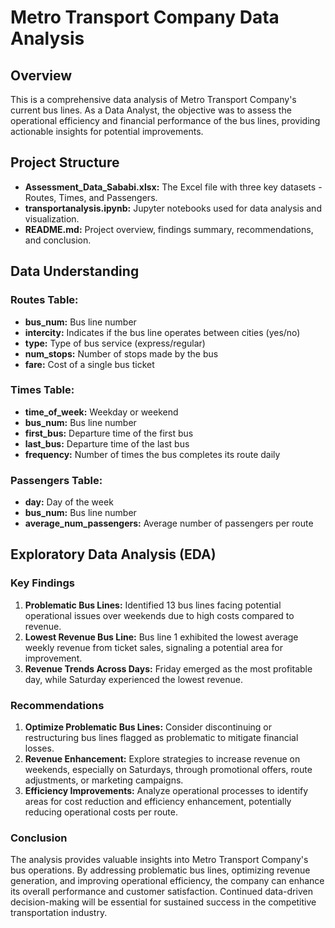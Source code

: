 # Metro Transport Company Data Analysis
## Overview
This is a comprehensive data analysis of Metro Transport Company's current bus lines. As a Data Analyst, the objective was to assess the operational efficiency and financial performance of the bus lines, providing actionable insights for potential improvements.

## Project Structure
* **Assessment_Data_Sababi.xlsx:** The Excel file with three key datasets - Routes, Times, and Passengers.
* **transportanalysis.ipynb:** Jupyter notebooks used for data analysis and visualization.
* **README.md:** Project overview, findings summary, recommendations, and conclusion.

## Data Understanding
### Routes Table:
* **bus_num:** Bus line number
* **intercity:** Indicates if the bus line operates between cities (yes/no)
* **type:** Type of bus service (express/regular)
* **num_stops:** Number of stops made by the bus
* **fare:** Cost of a single bus ticket

### Times Table:
* **time_of_week:** Weekday or weekend
* **bus_num:** Bus line number
* **first_bus:** Departure time of the first bus
* **last_bus:** Departure time of the last bus
* **frequency:** Number of times the bus completes its route daily

### Passengers Table:
* **day:** Day of the week
* **bus_num:** Bus line number
* **average_num_passengers:** Average number of passengers per route

## Exploratory Data Analysis (EDA)
### Key Findings
1. **Problematic Bus Lines:** Identified 13 bus lines facing potential operational issues over weekends due to high costs compared to revenue.
2. **Lowest Revenue Bus Line:** Bus line 1 exhibited the lowest average weekly revenue from ticket sales, signaling a potential area for improvement.
3. **Revenue Trends Across Days:** Friday emerged as the most profitable day, while Saturday experienced the lowest revenue. 

### Recommendations
1. **Optimize Problematic Bus Lines:** Consider discontinuing or restructuring bus lines flagged as problematic to mitigate financial losses.
2. **Revenue Enhancement:** Explore strategies to increase revenue on weekends, especially on Saturdays, through promotional offers, route adjustments, or marketing campaigns.
3. **Efficiency Improvements:** Analyze operational processes to identify areas for cost reduction and efficiency enhancement, potentially reducing operational costs per route.

### Conclusion
The analysis provides valuable insights into Metro Transport Company's bus operations. By addressing problematic bus lines, optimizing revenue generation, and improving operational efficiency, the company can enhance its overall performance and customer satisfaction. Continued data-driven decision-making will be essential for sustained success in the competitive transportation industry.
